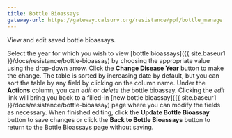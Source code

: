 ```yaml
---
title: Bottle Bioassays
gateway-url: https://gateway.calsurv.org/resistance/ppf/bottle_manage
---
```

View and edit saved bottle bioassays.

Select the year for which you wish to view [bottle bioassays]({{ site.baseur1 }}/docs/resistance/bottle-bioassay) by choosing the appropriate value using the drop-down arrow. Click the **Change Disease Year** button to make the change. The table is sorted by increasing date by default, but you can sort the table by any field by clicking on the column name. Under the **Actions** column, you can *edit* or *delete* the bottle bioassay. Clicking the *edit* link will bring you back to a filled-in [new bottle bioassay]({{ site.baseur1 }}/docs/resistance/bottle-bioassay) page where you can modify the fields as necessary. When finished editing, click the **Update Bottle Bioassay** button to save changes or click the **Back to Bottle Bioassays** button to return to the Bottle Bioassays page without saving.
